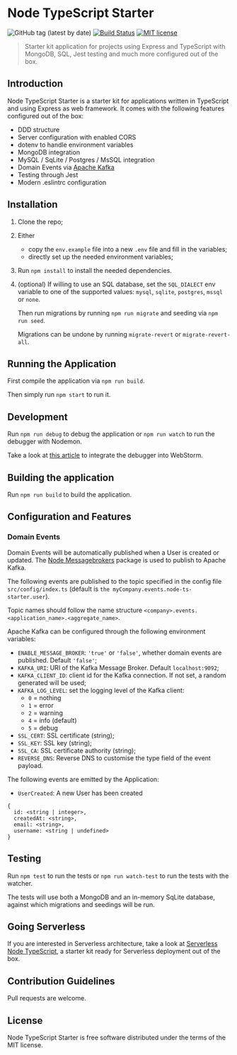 # Node TypeScript Starter

![GitHub tag (latest by date)](https://img.shields.io/github/v/tag/micheleangioni/node-ts-starter?color=stable&label=version)
[![Build Status](https://api.travis-ci.org/micheleangioni/node-ts-starter.svg?branch=master)](https://travis-ci.org/micheleangioni/node-ts-starter)
[![MIT license](https://img.shields.io/badge/License-MIT-blue.svg)](https://lbesson.mit-license.org/)

> Starter kit application for projects using Express and TypeScript with MongoDB, SQL, Jest testing and much more configured out of the box.

## Introduction

Node TypeScript Starter is a starter kit for applications written in TypeScript and using Express as web framework. 
It comes with the following features configured out of the box:

- DDD structure
- Server configuration with enabled CORS
- dotenv to handle environment variables
- MongoDB integration
- MySQL / SqLite / Postgres / MsSQL integration
- Domain Events via [Apache Kafka](https://kafka.apache.org/)
- Testing through Jest
- Modern .eslintrc configuration

## Installation

1. Clone the repo;

2. Either 
    - copy the `env.example` file into a new `.env` file and fill in the variables;
    - directly set up the needed environment variables;

3. Run `npm install` to install the needed dependencies.

4. (optional) If willing to use an SQL database, set the `SQL_DIALECT` env variable to one of the supported values: `mysql`, `sqlite`, `postgres`, `mssql` or `none`.

    Then run migrations by running `npm run migrate` and seeding via `npm run seed`.

    Migrations can be undone by running `migrate-revert` or `migrate-revert-all`.

## Running the Application

First compile the application via `npm run build`.

Then simply run `npm start` to run it.

## Development

Run `npm run debug` to debug the application or `npm run watch` to run the debugger with Nodemon.

Take a look at [this article](https://samkirkiles.svbtle.com/webstorm-node-js-debugging-with-nodemon) to integrate the debugger into WebStorm.

## Building the application

Run `npm run build` to build the application.

## Configuration and Features

### Domain Events

Domain Events will be automatically published when a User is created or updated. 
The [Node Messagebrokers](https://github.com/micheleangioni/node-messagebrokers) package is used to publish to Apache Kafka.

The following events are published to the topic specified in the config file `src/config/index.ts` 
(default is `the myCompany.events.node-ts-starter.user`). 

Topic names should follow the name structure `<company>.events.<application_name>.<aggregate_name>`.

Apache Kafka can be configured through the following environment variables:

- `ENABLE_MESSAGE_BROKER`: `'true'` or `'false'`, whether domain events are published. Default `'false'`;
- `KAFKA_URI`: URI of the Kafka Message Broker. Default `localhost:9092`;
- `KAFKA_CLIENT_ID`: client id for the Kafka connection. If not set, a random generated will be used;
- `KAFKA_LOG_LEVEL`: set the logging level of the Kafka client:
    - `0` = nothing
    - `1` = error
    - `2` = warning
    - `4` = info (default)
    - `5` = debug
- `SSL_CERT`: SSL certificate (string);
- `SSL_KEY`: SSL key (string);
- `SSL_CA`: SSL certificate authority (string);
- `REVERSE_DNS`: Reverse DNS to customise the type field of the event payload.

The following events are emitted by the Application:

- `UserCreated`: A new User has been created
```
{ 
  id: <string | integer>,
  createdAt: <string>,
  email: <string>,
  username: <string | undefined>
}
```

## Testing

Run `npm test` to run the tests or `npm run watch-test` to run the tests with the watcher.

The tests will use both a MongoDB and an in-memory SqLite database, against which migrations and seedings will be run. 

## Going Serverless

If you are interested in Serverless architecture, take a look at [Serverless Node TypeScript](https://github.com/micheleangioni/sls-node-ts),
a starter kit ready for Serverless deployment out of the box. 

## Contribution Guidelines

Pull requests are welcome.

## License

Node TypeScript Starter is free software distributed under the terms of the MIT license.
